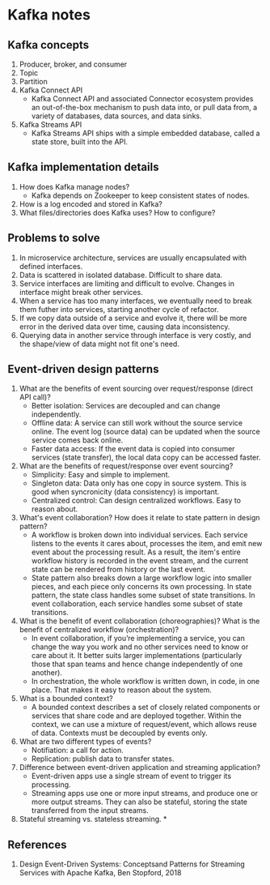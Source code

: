 # Kafka notes

## Kafka concepts
1. Producer, broker, and consumer
1. Topic
1. Partition
1. Kafka Connect API 
    * Kafka Connect API and associated Connector ecosystem provides an out-of-the-box mechanism to push data into, or pull data from, a variety of databases, data sources, and data sinks.
1. Kafka Streams API
    * Kafka Streams API ships with a simple embedded database, called a state store, built into the API.

## Kafka implementation details
1. How does Kafka manage nodes?
    * Kafka depends on Zookeeper to keep consistent states of nodes.
1. How is a log encoded and stored in Kafka?
1. What files/directories does Kafka uses? How to configure?

## Problems to solve
1. In microservice architecture, services are usually encapsulated with defined interfaces.
1. Data is scattered in isolated database. Difficult to share data.
1. Service interfaces are limiting and difficult to evolve. Changes in interface might break other services.
1. When a service has too many interfaces, we eventually need to break them futher into services, starting another cycle of refactor.
1. If we copy data outside of a service and evolve it, there will be more error in the derived data over time, causing data inconsistency.
1. Querying data in another service through interface is very costly, and the shape/view of data might not fit one's need.

## Event-driven design patterns
1. What are the benefits of event sourcing over request/response (direct API call)?
    * Better isolation: Services are decoupled and can change independently.
    * Offline data: A service can still work without the source service online. The event log (source data) can be updated when the source service comes back online.
    * Faster data access: If the event data is copied into consumer services (state transfer), the local data copy can be accessed faster.
1. What are the benefits of request/response over event sourcing?
    * Simplicity: Easy and simple to implement. 
    * Singleton data: Data only has one copy in source system. This is good when syncronicity (data consistency) is important.
    * Centralized control: Can design centralized workflows. Easy to reason about.
1. What's event collaboration? How does it relate to state pattern in design pattern?
    * A workflow is broken down into individual services. Each service listens to the events it cares about, processes the item, and emit new event about the processing result. As a result, the item's entire workflow history is recorded in the event stream, and the current state can be rendered from history or the last event.
    * State pattern also breaks down a large workflow logic into smaller pieces, and each piece only concerns its own processing. In state pattern, the state class handles some subset of state transitions. In event collaboration, each service handles some subset of state transitions.
1. What is the benefit of event collaboration (choreographies)? What is the benefit of centralized workflow (orchestration)?
    * In event collaboration, if you’re implementing a service, you can change the way you work and no other services need to know or care about it. It better suits larger implementations (particularly those that span teams and hence change independently of one another).
    * In orchestration, the whole workflow is written down, in code, in one place. That makes it easy to reason about the system. 
1. What is a bounded context?
    * A bounded context describes a set of closely related components or services that share code and are deployed together. Within the context, we can use a mixture of request/event, which allows reuse of data. Contexts must be decoupled by events only.
1. What are two different types of events?
    * Notifiation: a call for action.
    * Replication: publish data to transfer states.
1. Difference between event-driven application and streaming application?
    * Event-driven apps use a single stream of event to trigger its processing.
    * Streaming apps use one or more input streams, and produce one or more output streams. They can also be stateful, storing the state transferred from the input streams.
1. Stateful streaming vs. stateless streaming.
    * 

## References
1. Design Event-Driven Systems: Conceptsand Patterns for Streaming Services with Apache Kafka, Ben Stopford, 2018
